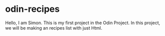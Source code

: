 # odin-recipes
Hello, I am Simon. This is my first project in the Odin Project. In this project, we will be making an recipes list with just Html.